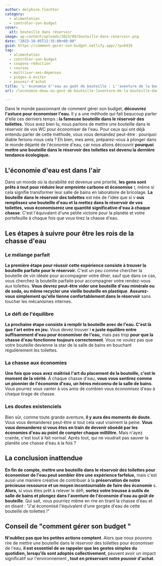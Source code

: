 ```yaml
---
author: delphine.fiechter
category:
  - alimentation
  - contrôler-son-budget
cover:
  alt: bouteille dans réservoir
image: wp-content/uploads/2023/09/bouteille-dans-reservoir.png
date: "2023-10-05T12:35:00+00:00"
guid: https://comment-gerer-son-budget.netlify.app//?p=6439
tag:
  - alimentation
  - contrôler-son-budget
  - coupons-réduction
  - courses
  - maîtriser-ses-dépenses
  - pièges-à-éviter
  - pouvoir-d'achat
title: 'L''économie d''eau au goût de bouteille : L''aventure de la bouteille dans les toilettes'
url: /leconomie-deau-au-gout-de-bouteille-laventure-de-la-bouteille-dans-les-toilettes/

---
```

Dans le monde passionnant de comment gérer son budget, **découvrez l'astuce pour économiser l'eau.** Il y a une méthode qui fait beaucoup parler d'elle ces derniers temps **: la fameuse bouteille dans le réservoir des toilettes.** Vous avez bien lu, nous parlons de mettre une bouteille dans le réservoir de vos WC pour économiser de l'eau. Pour ceux qui ont déjà entendu parler de cette méthode, vous vous demandez peut-être : pourquoi diable ferions-nous cela ? Eh bien, mes amis, préparez-vous à plonger dans le monde déjanté de l'économie d'eau, car nous allons découvrir **pourquoi mettre une bouteille dans le réservoir des toilettes est devenu la dernière tendance écologique.**

## L'économie d'eau est dans l'air

Dans un monde où la durabilité est devenue une priorité, **les gens sont prêts à tout pour réduire leur empreinte carbone et économise** r, même si cela signifie transformer leur salle de bains en laboratoire de bricolage. **La bouteille dans le réservoir des toilettes** est née de l'idée que si v **ous remplissez une bouteille d'eau et la mettez dans le réservoir de vos toilettes, vous économiserez une quantité significative d'eau à chaque chasse**. C'est l'équivalent d'une petite victoire pour la planète et votre portefeuille à chaque fois que vous tirez la chasse d'eau.

## Les étapes à suivre pour être les rois de la chasse d'eau

### Le mélange parfait

**La première étape pour réussir cette expérience consiste à trouver la bouteille parfaite pour le réservoir.** C'est un peu comme chercher la bouteille de vin idéale pour accompagner votre dîner, sauf que dans ce cas, vous cherchez la bouteille parfaite pour accompagner votre rendez-vous aux toilettes. **Vous devrez peut-être vider une bouteille d'eau minérale ou de soda, ou même recycler une vieille bouteille en plastique**. **Assurez-vous simplement qu'elle tienne confortablement dans le réservoir** sans toucher les mécanismes internes.

### Le défi de l'équilibre

**La prochaine étape consiste à remplir la bouteille avec de l'eau. C'est là que l'art entre en jeu.** Vous devez trouver l **e juste équilibre entre suffisamment d'eau pour économiser de l'eau,** mais pas trop **pour que la chasse d'eau fonctionne toujours correctement**. Vous ne voulez pas que votre bouteille devienne la star de la salle de bains en bouchant régulièrement les toilettes.

### La chasse aux économies

**Une fois que vous avez maîtrisé l'art du placement de la bouteille, c'est le moment de la vérité**. À chaque chasse d'eau, **vous vous sentirez comme un pionnier de l'économie d'eau, un héros méconnu de la salle de bains**. Vous pourrez vous vanter à vos amis de combien vous économisez d'eau à chaque tirage de chasse.

### Les doutes existenciels

Bien sûr, comme toute grande aventure, **il y aura des moments de doute**. Vous vous demanderez peut-être si tout cela vaut vraiment la peine. **Vous vous demanderez si vous êtes en train de devenir obsédé par les économies d'eau au point de compter chaque millilitre.** Mais n'ayez crainte, c'est tout à fait normal. Après tout, qui ne voudrait pas sauver la planète une chasse d'eau à la fois ?

## La conclusion inattendue

**En fin de compte, mettre une bouteille dans le réservoir des toilettes pour économiser de l'eau peut sembler être une expérience farfelue,** mais c'est aussi une manière créative de contribuer à la **préservation de notre précieuse ressource et un moyen incontournable de faire des économie** s. **Alors,** si vous êtes prêt à relever le défi, **sortez votre trousse à outils de salle de bains et plongez dans l'aventure de l'économie d'eau au goût de bouteille**. Qui sait, vous pourriez même en rire en tirant la chasse d'eau et en disant : "J'ai économisé l'équivalent d'une gorgée d'eau de cette bouteille de toilettes !"

## Conseil de "comment gérer son budget "

**N'oubliez pas que les petites actions comptent**. Alors que nous pouvons rire de mettre une bouteille dans le réservoir des toilettes pour économiser de l'eau, **il est essentiel de se rappeler que les gestes simples du quotidien, lorsqu'ils sont adoptés collectivement**, peuvent avoir un impact significatif sur l'environnement **, tout en préservant notre pouvoir d'achat**.
